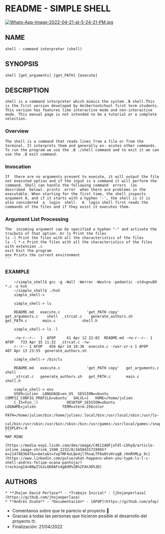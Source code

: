 # README - SIMPLE SHELL

[![Whats-App-Image-2022-04-21-at-5-24-21-PM.jpg](https://i.postimg.cc/L6cP6H47/Whats-App-Image-2022-04-21-at-5-24-21-PM.jpg)](https://postimg.cc/dL935cym)

## NAME
    shell - command interpreter (shell)

## SYNOPSIS
    shell [get_arguments] [get_PATH] [execute]

## DESCRIPTION
    shell is a command interpreter which mimics the system .B shell.This is the first version developed by HolbertonSchool first term students. This version has features like interactive mode and non-interactive mode. This manual page is not intended to be a tutorial or a complete selection.

### Overview
    The shell is a command that reads lines from a file or from the terminal. It interprets them and generally ex‐ ecutes other commands. To run the program we use the .B ./shell command and to exit it we can use the .B exit command.

### Invocation
    If  there are no arguments present to execute, it will output the file not executed option and if the input is a command it will perform the command. Shell can handle the following command  errors  (as  described  below). prints  error  when there are problems in the executable. When starting for the first time, the shell inspects argument 0, and if it starts with a hyphen '-', the shell is it is also considered  a  login  shell.  A  login shell first reads the commands of the files and if they exist it executes them.
### Argument List Processing
    The  incoming argument can be specified a hyphen "-" and activate the traibuto of that option..br ls Print the files
    ls -l Print the files with all the characteristics of the files
    ls -l *.c Print the files with all the characteristics of the files with extension .c
    exit Exit the program
    env Prints the current environment
    ```
### EXAMPLE
        ~/simple_shell$ gcc -g -Wall -Werror -Wextra -pedantic -std=gnu89 *.c -o hsh
        ~/simple_shell$ ./hsh
        simple_shell-> 

        simple_shell-> ls

        README.md   execute.c            'get_PATH copy'    get_arguments.c    shell  _strcat.c    generate_authors.sh   get_PATH.c       main.c            shell.h
        
        simple_shell-> ls -l

        -rw-r--r--  1  AFOP     61 Apr 12 22:02  README.md -rw-r--r-- 1 AFOP   733 Apr 15 11:32  _strcat.c -rw-
        r--r-- 1 AFOP   456 Apr 14 18:36  execute.c -rwxr-xr-x 1 AFOP   407 Apr 13 23:55  generate_authors.sh
        
        simple_shell-> /bin/ls

        README.md   execute.c            'get_PATH copy'   get_arguments.c   shell
        _strcat.c   generate_authors.sh   get_PATH.c       main.c            shell.h

        simple_shell-> env
        USER=julien  LANGUAGE=en_US  SESSION=ubuntu  COMPIZ_CONFIG_PROFILE=ubuntu   SHLVL=1   HOME=/home/julien
        C_IS=Fun_:)             DESKTOP_SESSION=ubuntu            LOGNAME=julien            TERM=xterm-256color
        PATH=/home/julien/bin:/home/julien/.local/bin:/usr/local/sbin:/usr/lo‐
        cal/bin:/usr/sbin:/usr/bin:/sbin:/bin:/usr/games:/usr/local/games:/snap/bin DISPLAY=:0
    ```
    MAP MIND

    [https://media-exp1.licdn.com/dms/image/C4E12AQFjzFdl-LDhyQ/article-inline_image-shrink_1500_2232/0/1650431719995?e=2147483647&v=beta&t=YxpTNF4xLQo4jl7hnaLTF8a0tvHrugB_rHnRhMLp_9c](https://www.linkedin.com/pulse/what-happens-when-you-type-ls-l-c-shell-andres-felipe-ocana-pantoja/?trackingId=B0pZlGzLQ6OAFz4g8d9%2B%2FA%3D%3D)

## AUTHORS
    * **Jhojan David Perlaza** - *Trabajo Inicial* - [jhojanperlaza](https://github.com/jhojanperlaza)
    * **Andrés Ocaña** - *Documentación* - [AFOP](https://github.com/afop)

* Comentanos sobre que te parecio el proyecto 📢
* Gracias a todas las personas que hicieron posible el desarrollo del proyecto 🤓.
* Finalización: 21/04/2022  
